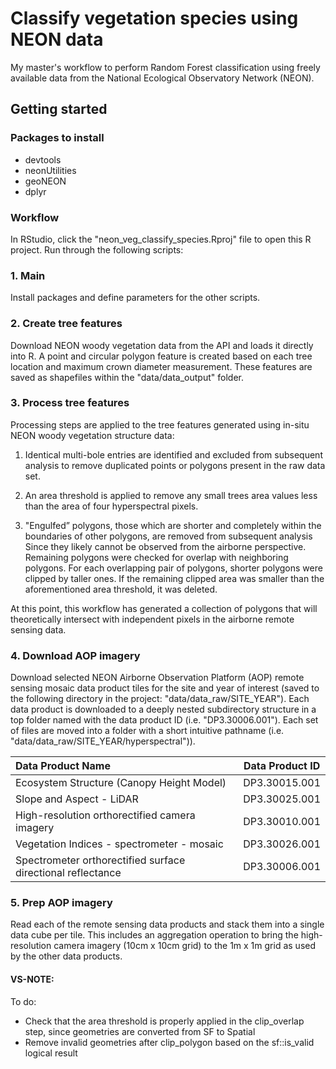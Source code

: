 # Classify vegetation species using NEON data
My master's workflow to perform Random Forest classification using freely available data from the National Ecological Observatory Network (NEON). 

## Getting started 

### Packages to install

- devtools
- neonUtilities
- geoNEON 
- dplyr

### Workflow

In RStudio, click the "neon_veg_classify_species.Rproj" file to open this R project.
Run through the following scripts:

### 1. Main
Install packages and define parameters for the other scripts. 

### 2. Create tree features
Download NEON woody vegetation data from the API and loads it directly into R. A point and circular polygon feature is created based on each tree location and maximum crown diameter measurement. These features are saved as shapefiles within the "data/data_output" folder. 

### 3. Process tree features
Processing steps are applied to the tree features generated using in-situ NEON woody vegetation structure data:

1. Identical multi-bole entries are identified and excluded from subsequent analysis to remove duplicated points or polygons present in the raw data set.

2. An area threshold is applied to remove any small trees area values less than the area of four hyperspectral pixels.

3. "Engulfed” polygons, those which are shorter and completely within the boundaries of other polygons, are removed from subsequent analysis Since they likely cannot be observed from the airborne perspective. Remaining polygons were checked for overlap with neighboring polygons. For each overlapping pair of polygons, shorter polygons were clipped by taller ones. If the remaining clipped area was smaller than the aforementioned area threshold, it was deleted. 

At this point, this workflow has generated a collection of polygons that will theoretically intersect with independent pixels in the airborne remote sensing data.

### 4. Download AOP imagery

Download selected NEON Airborne Observation Platform (AOP) remote sensing mosaic data product tiles for the site and year of interest (saved to the following directory in the project: "data/data_raw/SITE_YEAR"). Each data product is downloaded to a deeply nested subdirectory structure in a top folder named with the data product ID (i.e. "DP3.30006.001"). Each set of files are moved into a folder with a short intuitive pathname (i.e. "data/data_raw/SITE_YEAR/hyperspectral")). 

| Data Product Name                                    | Data Product ID |
| :---                                                   | ---             |
| Ecosystem Structure (Canopy Height Model)             | DP3.30015.001   |
| Slope and Aspect - LiDAR                              | DP3.30025.001   |
| High-resolution orthorectified camera imagery  | DP3.30010.001   |
| Vegetation Indices - spectrometer - mosaic            | DP3.30026.001   |
| Spectrometer orthorectified surface directional reflectance | DP3.30006.001| 

### 5. Prep AOP imagery

Read each of the remote sensing data products and stack them into a single data cube per tile. This includes an aggregation operation to bring the high-resolution camera imagery (10cm x 10cm grid) to the 1m x 1m grid as used by the other data products. 





#### VS-NOTE: 
To do:
- Check that the area threshold is properly applied in the clip_overlap step, since geometries are converted from SF to Spatial
- Remove invalid geometries after clip_polygon based on the sf::is_valid logical result 